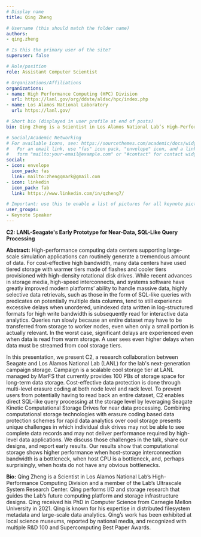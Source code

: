 ```yaml
---
# Display name
title: Qing Zheng

# Username (this should match the folder name)
authors:
- qing.zheng

# Is this the primary user of the site?
superuser: false

# Role/position
role: Assistant Computer Scientist

# Organizations/Affiliations
organizations:
- name: High Performance Computing (HPC) Division
  url: https://lanl.gov/org/ddste/aldsc/hpc/index.php
- name: Los Alamos National Laboratory
  url: https://lanl.gov/

# Short bio (displayed in user profile at end of posts)
bio: Qing Zheng is a Scientist in Los Alamos National Lab’s High-Performance Computing Division and a member of the Lab’s Ultrascale System Research Center. Qing performs I/O and storage research that guides the Lab’s future computing platform and storage infrastructure designs. Qing received his PhD in Computer Science from Carnegie Mellon University in 2021. 

# Social/Academic Networking
# For available icons, see: https://sourcethemes.com/academic/docs/widgets/#icons
#   For an email link, use "fas" icon pack, "envelope" icon, and a link in the
#   form "mailto:your-email@example.com" or "#contact" for contact widget.
social:
- icon: envelope
  icon_pack: fas
  link: mailto:zhengqmark@gmail.com
- icon: linkedin
  icon_pack: fab
  link: https://www.linkedin.com/in/qzheng7/

# Important: use this to enable a list of pictures for all keynote pictures on the keynote speaker page.
user_groups:
- Keynote Speaker
---
```

**C2: LANL-Seagate's Early Prototype for Near-Data, SQL-Like Query Processing**

**Abstract:** High-performance computing data centers supporting large-scale simulation applications can routinely generate a tremendous amount of data. For cost-effective high bandwidth, many data centers have used tiered storage with warmer tiers made of flashes and cooler tiers provisioned with high-density rotational disk drives. While recent advances in storage media, high-speed interconnects, and systems software have greatly improved modern platforms’ ability to handle massive data, highly selective data retrievals, such as those in the form of SQL-like queries with predicates on potentially multiple data columns, tend to still experience excessive delays when unordered, unindexed data written in log-structured formats for high write bandwidth is subsequently read for interactive data analytics. Queries run slowly because an entire dataset may have to be transferred from storage to worker nodes, even when only a small portion is actually relevant. In the worst case, significant delays are experienced even when data is read from warm storage. A user sees even higher delays when data must be streamed from cool storage tiers.

In this presentation, we present C2, a research collaboration between Seagate and Los Alamos National Lab (LANL) for the lab's next-generation campaign storage. Campaign is a scalable cool storage tier at LANL managed by MarFS that currently provides 100 PBs of storage space for long-term data storage. Cost-effective data protection is done through multi-level erasure coding at both node level and rack level. To prevent users from potentially having to read back an entire dataset, C2 enables direct SQL-like query processing at the storage level by leveraging Seagate Kinetic Computational Storage Drives for near data processing. Combining computational storage technologies with erasure coding based data protection schemes for rapid data analytics over cool storage presents unique challenges in which individual disk drives may not be able to see complete data records and may not deliver performance required by high-level data applications. We discuss those challenges in the talk, share our designs, and report early results. Our results show that computational storage shows higher performance when host-storage interconnection bandwidth is a bottleneck, when host CPU is a bottleneck, and, perhaps surprisingly, when hosts do not have any obvious bottlenecks.

**Bio:** Qing Zheng is a Scientist in Los Alamos National Lab’s High-Performance Computing Division and a member of the Lab’s Ultrascale System Research Center. Qing performs I/O and storage research that guides the Lab’s future computing platform and storage infrastructure designs. Qing received his PhD in Computer Science from Carnegie Mellon University in 2021. Qing is known for his expertise in distributed filesystem metadata and large-scale data analytics. Qing’s work has been exhibited at local science museums, reported by national media, and recognized with multiple R&D 100 and Supercomputing Best Paper Awards.